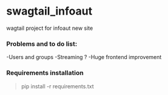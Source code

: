 # swagtail_infoaut
wagtail project for infoaut new site

### Problems and to do list:
-Users and groups 
-Streaming ?
-Huge frontend improvement


### Requirements installation
> pip install -r requirements.txt

